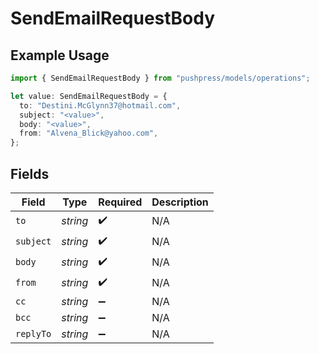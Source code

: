 # SendEmailRequestBody

## Example Usage

```typescript
import { SendEmailRequestBody } from "pushpress/models/operations";

let value: SendEmailRequestBody = {
  to: "Destini.McGlynn37@hotmail.com",
  subject: "<value>",
  body: "<value>",
  from: "Alvena_Blick@yahoo.com",
};
```

## Fields

| Field              | Type               | Required           | Description        |
| ------------------ | ------------------ | ------------------ | ------------------ |
| `to`               | *string*           | :heavy_check_mark: | N/A                |
| `subject`          | *string*           | :heavy_check_mark: | N/A                |
| `body`             | *string*           | :heavy_check_mark: | N/A                |
| `from`             | *string*           | :heavy_check_mark: | N/A                |
| `cc`               | *string*           | :heavy_minus_sign: | N/A                |
| `bcc`              | *string*           | :heavy_minus_sign: | N/A                |
| `replyTo`          | *string*           | :heavy_minus_sign: | N/A                |